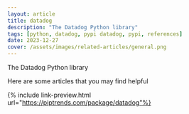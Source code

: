 ```yaml
---
layout: article
title: datadog
description: "The Datadog Python library"
tags: [python, datadog, pypi datadog, pypi, references]
date: 2023-12-27
cover: /assets/images/related-articles/general.png
---
```


The Datadog Python library

Here are some articles that you may find helpful

{% include link-preview.html url="https://piptrends.com/package/datadog"%}